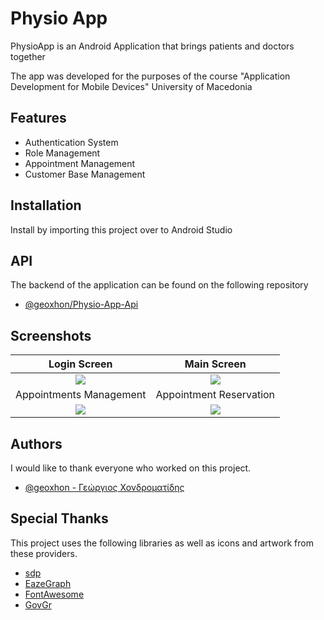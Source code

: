
# Physio App
PhysioApp is an Android Application that brings patients and doctors together

The app was developed for the purposes of the course "Application Development for Mobile Devices" University of Macedonia




## Features

- Authentication System
- Role Management
- Appointment Management
- Customer Base Management




## Installation

Install by importing this project over to Android Studio

## API

The backend of the application can be found on the following repository

- [@geoxhon/Physio-App-Api](https://github.com/geoxhon/Physio-App-API)
    
## Screenshots
Login Screen |  Main Screen
:-:|:-:
![](https://i.imgur.com/YqzA7vP.png)  |  ![](https://i.imgur.com/or6oivF.png)
Appointments Management |  Appointment Reservation
![](https://i.imgur.com/brRoCYo.png)  |  ![](https://i.imgur.com/PSDUMP5.png)

## Authors
Ι would like to thank everyone who worked on this project.
- [@geoxhon - Γεώργιος Χονδροματίδης](https://github.com/geoxhon/)


## Special Thanks
This project uses the following libraries as well as icons and artwork from these providers.
 - [sdp](https://github.com/intuit/sdp)
 - [EazeGraph](https://github.com/paulroehr/EazeGraph)
 - [FontAwesome](https://fontawesome.com/)
 - [GovGr](https://www.gov.gr/)


